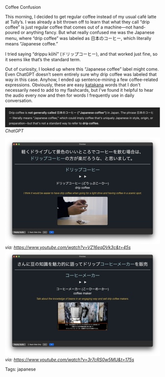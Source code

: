 Coffee Confusion

This morning, I decided to get regular coffee instead of my usual café latte at Tully’s. I was already a bit thrown off to learn that what they call “drip coffee” is just regular coffee that comes out of a machine—not hand-poured or anything fancy. But what really confused me was the Japanese menu, where “drip coffee” was labeled as 日本のコーヒー, which literally means “Japanese coffee.”

I tried saying “drippu kōhī” (ドリップコーヒー), and that worked just fine, so it seems like that’s the standard term.

Out of curiosity, I looked up where this “Japanese coffee” label might come. Even ChatGPT doesn’t seem entirely sure why drip coffee was labeled that way in this case. Anyhow, I ended up sentence-mining a few coffee-related expressions. Obviously, these are easy [katakana](./how-i-learned-the-kana.html) words that I don't necessarily need to add to my flashcards, but I've found it helpful to hear the audio every now and then for words I frequently use in daily conversation.

![chatgpt_explanation](./img/ws_chatgpt_dripcoffee.png)*ChatGPT*

![anki_drip_coffee_card](./img/ws_drippu.png)
*via: https://www.youtube.com/watch?v=VZ16eqDVk3c&t=45s*
![anki_drip_coffee_card](./img/ws_coffee_maker.png)
*via: https://www.youtube.com/watch?v=3r7cRS0w5MU&t=175s*

Tags: japanese
